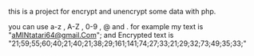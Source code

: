 this is a project for encrypt and unencrypt some data with php.

you can use a-z , A-Z , 0-9 , @ and .
for example my text is "aMINtatari64@gmail.Com";
and Encrypted text is "21;59;55;60;40;21;40;21;38;29;161;141;74;27;33;21;29;32;73;49;35;33;"